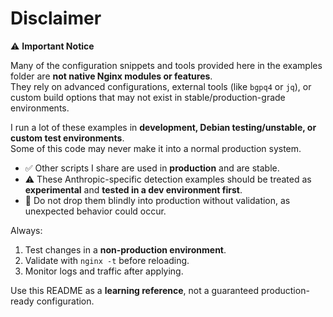 # Disclaimer

⚠️ **Important Notice**

Many of the configuration snippets and tools provided here in the examples folder are **not native Nginx modules or features**.  
They rely on advanced configurations, external tools (like `bgpq4` or `jq`), or custom build options that may not exist in stable/production-grade environments.

I run a lot of these examples in **development, Debian testing/unstable, or custom test environments**.  
Some of this code may never make it into a normal production system.  

- ✅ Other scripts I share are used in **production** and are stable.  
- ⚠️ These Anthropic-specific detection examples should be treated as **experimental** and **tested in a dev environment first**.  
- 🚫 Do not drop them blindly into production without validation, as unexpected behavior could occur.

Always:
1. Test changes in a **non-production environment**.
2. Validate with `nginx -t` before reloading.
3. Monitor logs and traffic after applying.

Use this README as a **learning reference**, not a guaranteed production-ready configuration.
